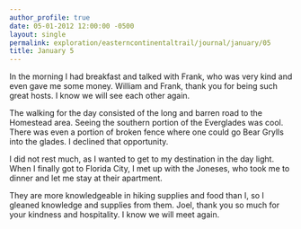 ```yaml
---
author_profile: true
date: 05-01-2012 12:00:00 -0500
layout: single
permalink: exploration/easterncontinentaltrail/journal/january/05
title: January 5
---
```

In the morning I had breakfast and talked with Frank, who was very kind and even gave me some money. William and Frank, thank you for being such great hosts. I know we will see each other again.

The walking for the day consisted of the long and barren road to the Homestead area. Seeing the southern portion of the Everglades was cool. There was even a portion of broken fence where one could go Bear Grylls into the glades. I declined that opportunity.

I did not rest much, as I wanted to get to my destination in the day light. When I finally got to Florida City, I met up with the Joneses, who took me to dinner and let me stay at their apartment.

They are more knowledgeable in hiking supplies and food than I, so I gleaned knowledge and supplies from them. Joel, thank you so much for your kindness and hospitality. I know we will meet again.
